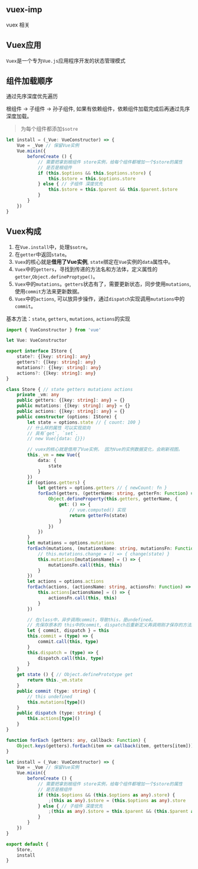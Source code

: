 ## vuex-imp
vuex 相关


## Vuex应用
`Vuex`是一个专为`Vue.js`应用程序开发的状态管理模式


## 组件加载顺序
通过先序深度优先遍历


根组件 -> 子组件 -> 孙子组件, 如果有依赖组件，依赖组件加载完成后再通过先序深度加载。

> 为每个组件都添加`$sotre`

```typescript
let install = (_Vue: VueConstructor) => {
    Vue = _Vue // 保留Vue实例
    Vue.mixin({
        beforeCreate () {
            // 需要把拿到根组件 store实例，给每个组件都增加一个$store的属性
            // 是否是根组件
            if (this.$options && this.$options.store) {
                this.$store = this.$options.store
            } else { // 子组件 深度优先
                this.$store = this.$parent && this.$parent.$store
            }
        }
    })
}
```

## Vuex构成

1. 在`Vue.install`中，处理`$sotre`。
2. 在`getter`中返回`state`。
3. `Vuex`的核心就是**借用了Vue实例**, `state`绑定在`Vue`实例的`data`属性中。
4. `Vuex`中的`getters`，寻找到传递的方法名和方法体，定义属性的`getter`,`Object.defineProptype()`。
5. `Vuex`中的`mutations`。`getters`状态有了，需要更新状态，同步使用`mutations`, 使用`commit`方法来更新数据。
6. `Vuex`中的`actions`, 可以放异步操作，通过`dispatch`实现调用`mutations`中的`commit`。

基本方法：`state`, `getters`, `mutations`, `actions`的实现
```typescript
import { VueConstructor } from 'vue'

let Vue: VueConstructor

export interface IStore {
    state?: {[key: string]: any}
    getters?: {[key: string]: any}
    mutations?: {[key: string]: any}
    actions?: {[key: string]: any}
}

class Store { // state getters mutations actions
    private _vm: any
    public getters: {[key: string]: any} = {}
    public mutations: {[key: string]: any} = {}
    public actions: {[key: string]: any} = {}
    public constructor (options: IStore) {
        let state = options.state // { count: 100 }
        // 什么样的属性 可以实现双向
        // 具有`get`, `set`.
        // new Vue({data: {}})

        // vuex的核心就是借用了Vue实例， 因为Vue的实例数据变化，会刷新视图。
        this._vm = new Vue({
            data: {
                state
            }
        })
        if (options.getters) {
            let getters = options.getters // { newCount: fn }
            forEach(getters, (getterName: string, getterFn: Function) => {
                Object.defineProperty(this.getters, getterName, {
                    get: () => {
                        // vue.computed() 实现
                        return getterFn(state)
                    }
                })
            })
        }
        let mutations = options.mutations
        forEach(mutations, (mutationsName: string, mutationsFn: Function) => {
            // this.mutations.change = () => { change(state) }
            this.mutations[mutationsName] = () => {
                mutationsFn.call(this, this)
            }
        })
        let actions = options.actions
        forEach(actions, (actionsName: string, actionsFn: Function) => {
            this.actions[actionsName] = () => {
                actionsFn.call(this, this)
            }
        })

        // 在class中，异步调用commit，导致this，是undefined。
        // 先保存原本的 this中的commit, dispatch后重新定义再调用刚才保存的方法。
        let { commit, dispatch } = this
        this.commit = (type) => {
            commit.call(this, type)
        }
        this.dispatch = (type) => {
            dispatch.call(this, type)
        }
    }
    get state () { // Object.definePrototype get
        return this._vm.state
    }
    public commit (type: string) {
        // this undefined
        this.mutations[type]()
    }
    public dispatch (type: string) {
        this.actions[type]()
    }
}

function forEach (getters: any, callback: Function) {
    Object.keys(getters).forEach(item => callback(item, getters[item]))
}

let install = (_Vue: VueConstructor) => {
    Vue = _Vue // 保留Vue实例
    Vue.mixin({
        beforeCreate () {
            // 需要把拿到根组件 store实例，给每个组件都增加一个$store的属性
            // 是否是根组件
            if (this.$options && (this.$options as any).store) {
                ;(this as any).$store = (this.$options as any).store
            } else { // 子组件 深度优先
                ;(this as any).$store = this.$parent && (this.$parent as any).$store
            }
        }
    })
}

export default {
    Store,
    install
}
```
